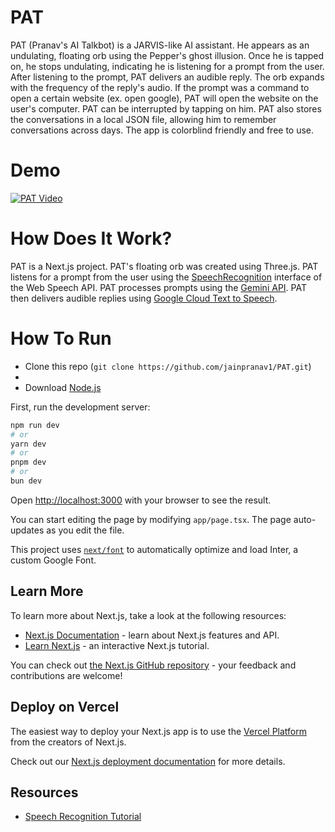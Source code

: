 # PAT

PAT (Pranav's AI Talkbot) is a JARVIS-like AI assistant. He appears as an undulating, floating orb using the Pepper's ghost illusion. Once he is tapped on, he stops undulating, indicating he is listening for a prompt from the user. After listening to the prompt, PAT delivers an audible reply. The orb expands with the frequency of the reply's audio. If the prompt was a command to open a certain website (ex. open google), PAT will open the website on the user's computer. PAT can be interrupted by tapping on him. PAT also stores the conversations in a local JSON file, allowing him to remember conversations across days. The app is colorblind friendly and free to use.

# Demo

[![PAT Video](https://img.youtube.com/vi/_JdgnBJxhuc/0.jpg)](https://www.youtube.com/watch?v=_JdgnBJxhuc)

# How Does It Work?

PAT is a Next.js project. PAT's floating orb was created using Three.js. PAT listens for a prompt from the user using the [SpeechRecognition](https://developer.mozilla.org/en-US/docs/Web/API/SpeechRecognition) interface of the Web Speech API. PAT processes prompts using the [Gemini API](https://ai.google.dev/gemini-api). PAT then delivers audible replies using [Google Cloud Text to Speech](https://cloud.google.com/text-to-speech?hl=en).

# How To Run

- Clone this repo (`git clone https://github.com/jainpranav1/PAT.git`)
-
- Download [Node.js](https://nodejs.org/en)

First, run the development server:

```bash
npm run dev
# or
yarn dev
# or
pnpm dev
# or
bun dev
```

Open [http://localhost:3000](http://localhost:3000) with your browser to see the result.

You can start editing the page by modifying `app/page.tsx`. The page auto-updates as you edit the file.

This project uses [`next/font`](https://nextjs.org/docs/basic-features/font-optimization) to automatically optimize and load Inter, a custom Google Font.

## Learn More

To learn more about Next.js, take a look at the following resources:

- [Next.js Documentation](https://nextjs.org/docs) - learn about Next.js features and API.
- [Learn Next.js](https://nextjs.org/learn) - an interactive Next.js tutorial.

You can check out [the Next.js GitHub repository](https://github.com/vercel/next.js/) - your feedback and contributions are welcome!

## Deploy on Vercel

The easiest way to deploy your Next.js app is to use the [Vercel Platform](https://vercel.com/new?utm_medium=default-template&filter=next.js&utm_source=create-next-app&utm_campaign=create-next-app-readme) from the creators of Next.js.

Check out our [Next.js deployment documentation](https://nextjs.org/docs/deployment) for more details.

## Resources

- [Speech Recognition Tutorial](https://www.youtube.com/watch?v=JFfCDvKiJqU)
